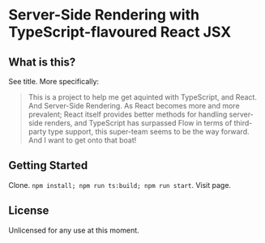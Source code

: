 # Server-Side Rendering with TypeScript-flavoured React JSX

## What is this?

See title. More specifically:

> This is a project to help me get aquinted with TypeScript, and React. And Server-Side Rendering. As React becomes more and more prevalent; React itself provides better methods for handling server-side renders, and TypeScript has surpassed Flow in terms of third-party type support, this super-team seems to be the way forward. And I want to get onto that boat!

## Getting Started

Clone. `npm install; npm run ts:build; npm run start`. Visit page.

## License

Unlicensed for any use at this moment.
